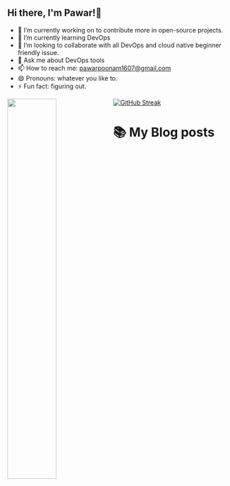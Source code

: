 ## Hi there, I'm Pawar!👋
- 🔭 I’m currently working on to contribute more in open-source projects.
- 🌱 I’m currently learning DevOps
- 👯 I’m looking to collaborate with all DevOps and cloud native beginner friendly issue.
- 💬 Ask me about DevOps tools
- 📫 How to reach me: pawarpoonam1607@gmail.com
- 😄 Pronouns: whatever you like to.
- ⚡ Fun fact: figuring out.

[![GitHub Streak](https://streak-stats.demolab.com/?user=Poonam1607)](https://git.io/streak-stats)
<img align="left" width="47%" src="https://github-readme-stats.vercel.app/api?username=Poonam1607&theme=vision-friendly-dark&show_icons=true" />

# 📚 My Blog posts
<!-- BLOG-POST-LIST:START -->
<!-- BLOG-POST-LIST:END -->


